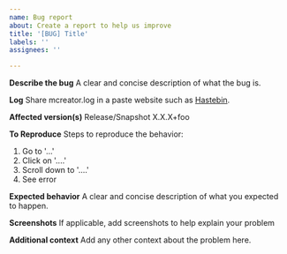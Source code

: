 ```yaml
---
name: Bug report
about: Create a report to help us improve
title: '[BUG] Title'
labels: ''
assignees: ''

---
```


**Describe the bug**
A clear and concise description of what the bug is.

**Log**
Share mcreator.log in a paste website such as [Hastebin](https://hastebin.com/).

**Affected version(s)** Release/Snapshot X.X.X+foo

**To Reproduce**
Steps to reproduce the behavior:
1. Go to '...'
2. Click on '....'
3. Scroll down to '....'
4. See error

**Expected behavior**
A clear and concise description of what you expected to happen.

**Screenshots**
If applicable, add screenshots to help explain your problem

**Additional context**
Add any other context about the problem here.
